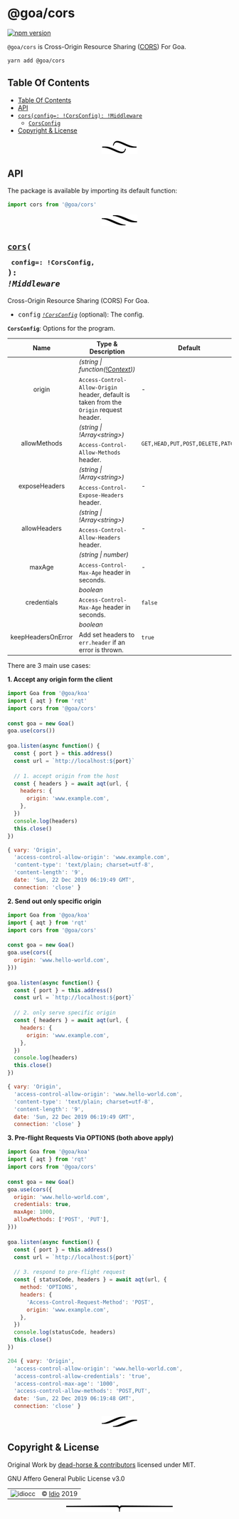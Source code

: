 # @goa/cors

[![npm version](https://badge.fury.io/js/%40goa%2Fcors.svg)](https://www.npmjs.com/package/@goa/cors)

`@goa/cors` is Cross-Origin Resource Sharing ([CORS](https://developer.mozilla.org/en/docs/Web/HTTP/Access_control_CORS)) For Goa.

```sh
yarn add @goa/cors
```

## Table Of Contents

- [Table Of Contents](#table-of-contents)
- [API](#api)
- [`cors(config=: !CorsConfig): !Middleware`](#corsconfig-corsconfig-middleware)
  * [`CorsConfig`](#type-corsconfig)
- [Copyright & License](#copyright--license)

<p align="center"><a href="#table-of-contents">
  <img src="/.documentary/section-breaks/0.svg?sanitize=true">
</a></p>


## API

The package is available by importing its default function:

```js
import cors from '@goa/cors'
```

<p align="center"><a href="#table-of-contents">
  <img src="/.documentary/section-breaks/1.svg?sanitize=true">
</a></p>

## <code><ins>cors</ins>(</code><sub><br/>&nbsp;&nbsp;`config=: !CorsConfig,`<br/></sub><code>): <i>!Middleware</i></code>
Cross-Origin Resource Sharing (CORS) For Goa.

 - <kbd>config</kbd> <em><code><a href="#type-corsconfig" title="Options for the program.">!CorsConfig</a></code></em> (optional): The config.

__<a name="type-corsconfig">`CorsConfig`</a>__: Options for the program.
<table>
 <thead><tr>
  <th>Name</th>
  <th>Type &amp; Description</th>
  <th>Default</th>
 </tr></thead>
 <tr>
  <td rowSpan="3" align="center">origin</td>
  <td><em>(string | function(<a href="https://github.com/idiocc/goa/wiki/Context#type-context" title="The context object for each request.">!Context</a>))</em></td>
  <td rowSpan="3">-</td>
 </tr>
 <tr></tr>
 <tr>
  <td>
   <code>Access-Control-Allow-Origin</code> header, default is taken from the <code>Origin</code> request header.
  </td>
 </tr>
 <tr>
  <td rowSpan="3" align="center">allowMethods</td>
  <td><em>(string | !Array&lt;string&gt;)</em></td>
  <td rowSpan="3"><code>GET,HEAD,PUT,POST,DELETE,PATCH</code></td>
 </tr>
 <tr></tr>
 <tr>
  <td>
   <code>Access-Control-Allow-Methods</code> header.
  </td>
 </tr>
 <tr>
  <td rowSpan="3" align="center">exposeHeaders</td>
  <td><em>(string | !Array&lt;string&gt;)</em></td>
  <td rowSpan="3">-</td>
 </tr>
 <tr></tr>
 <tr>
  <td>
   <code>Access-Control-Expose-Headers</code> header.
  </td>
 </tr>
 <tr>
  <td rowSpan="3" align="center">allowHeaders</td>
  <td><em>(string | !Array&lt;string&gt;)</em></td>
  <td rowSpan="3">-</td>
 </tr>
 <tr></tr>
 <tr>
  <td>
   <code>Access-Control-Allow-Headers</code> header.
  </td>
 </tr>
 <tr>
  <td rowSpan="3" align="center">maxAge</td>
  <td><em>(string | number)</em></td>
  <td rowSpan="3">-</td>
 </tr>
 <tr></tr>
 <tr>
  <td>
   <code>Access-Control-Max-Age</code> header in seconds.
  </td>
 </tr>
 <tr>
  <td rowSpan="3" align="center">credentials</td>
  <td><em>boolean</em></td>
  <td rowSpan="3"><code>false</code></td>
 </tr>
 <tr></tr>
 <tr>
  <td>
   <code>Access-Control-Max-Age</code> header in seconds.
  </td>
 </tr>
 <tr>
  <td rowSpan="3" align="center">keepHeadersOnError</td>
  <td><em>boolean</em></td>
  <td rowSpan="3"><code>true</code></td>
 </tr>
 <tr></tr>
 <tr>
  <td>
   Add set headers to <code>err.header</code> if an error is thrown.
  </td>
 </tr>
</table>

There are 3 main use cases:

**1. Accept any origin form the client**

```js
import Goa from '@goa/koa'
import { aqt } from 'rqt'
import cors from '@goa/cors'

const goa = new Goa()
goa.use(cors())

goa.listen(async function() {
  const { port } = this.address()
  const url = `http://localhost:${port}`

  // 1. accept origin from the host
  const { headers } = await aqt(url, {
    headers: {
      origin: 'www.example.com',
    },
  })
  console.log(headers)
  this.close()
})
```
```js
{ vary: 'Origin',
  'access-control-allow-origin': 'www.example.com',
  'content-type': 'text/plain; charset=utf-8',
  'content-length': '9',
  date: 'Sun, 22 Dec 2019 06:19:49 GMT',
  connection: 'close' }
```

**2. Send out only specific origin**

```js
import Goa from '@goa/koa'
import { aqt } from 'rqt'
import cors from '@goa/cors'

const goa = new Goa()
goa.use(cors({
  origin: 'www.hello-world.com',
}))

goa.listen(async function() {
  const { port } = this.address()
  const url = `http://localhost:${port}`

  // 2. only serve specific origin
  const { headers } = await aqt(url, {
    headers: {
      origin: 'www.example.com',
    },
  })
  console.log(headers)
  this.close()
})
```
```js
{ vary: 'Origin',
  'access-control-allow-origin': 'www.hello-world.com',
  'content-type': 'text/plain; charset=utf-8',
  'content-length': '9',
  date: 'Sun, 22 Dec 2019 06:19:49 GMT',
  connection: 'close' }
```

**3. Pre-flight Requests Via OPTIONS (both above apply)**

```js
import Goa from '@goa/koa'
import { aqt } from 'rqt'
import cors from '@goa/cors'

const goa = new Goa()
goa.use(cors({
  origin: 'www.hello-world.com',
  credentials: true,
  maxAge: 1000,
  allowMethods: ['POST', 'PUT'],
}))

goa.listen(async function() {
  const { port } = this.address()
  const url = `http://localhost:${port}`

  // 3. respond to pre-flight request
  const { statusCode, headers } = await aqt(url, {
    method: 'OPTIONS',
    headers: {
      'Access-Control-Request-Method': 'POST',
      origin: 'www.example.com',
    },
  })
  console.log(statusCode, headers)
  this.close()
})
```
```js
204 { vary: 'Origin',
  'access-control-allow-origin': 'www.hello-world.com',
  'access-control-allow-credentials': 'true',
  'access-control-max-age': '1000',
  'access-control-allow-methods': 'POST,PUT',
  date: 'Sun, 22 Dec 2019 06:19:48 GMT',
  connection: 'close' }
```

<p align="center"><a href="#table-of-contents">
  <img src="/.documentary/section-breaks/2.svg?sanitize=true">
</a></p>

## Copyright & License

Original Work by [dead-horse & contributors](https://github.com/koajs/cors) licensed under MIT.

GNU Affero General Public License v3.0

<table>
  <tr><td><img src="https://avatars3.githubusercontent.com/u/40834161?s=100" alt="idiocc"></td><td>© <a href="https://www.idio.cc">Idio</a> 2019</td></tr>
</table>

<p align="center"><a href="#table-of-contents">
  <img src="/.documentary/section-breaks/-1.svg?sanitize=true">
</a></p>